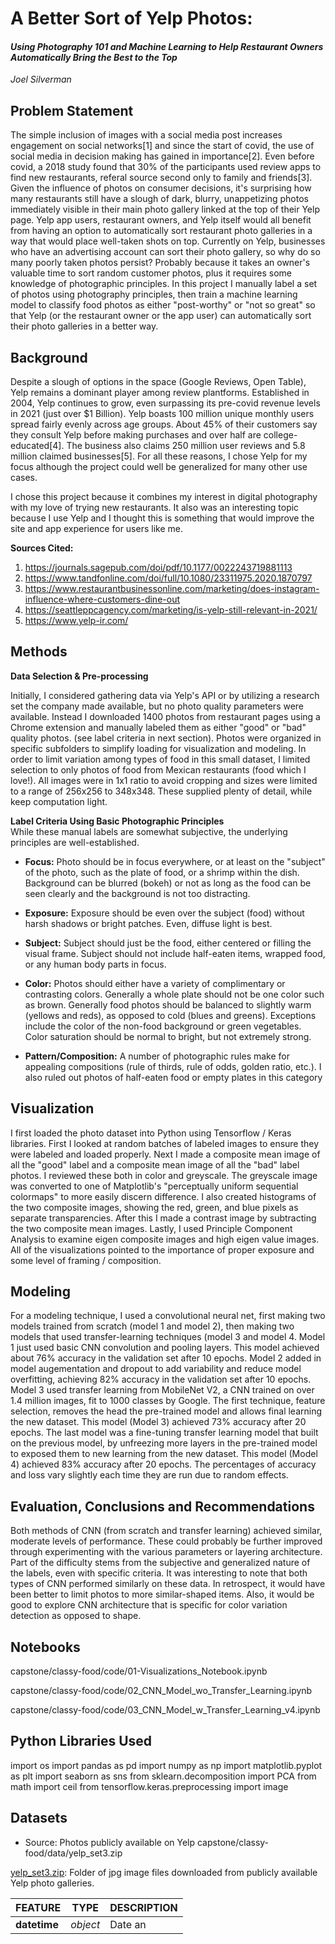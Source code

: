 # A Better Sort of Yelp Photos:  
#### _Using Photography 101 and Machine Learning to Help Restaurant Owners Automatically Bring the Best to the Top_  
_Joel Silverman_

## Problem Statement

The simple inclusion of images with a social media post increases engagement on social networks[1] and since  the start of covid, the use of social media in decision making has gained in importance[2]. Even before covid, a 2018 study found that 30% of the participants used review apps to find new restaurants, referal source second only to family and friends[3]. Given the influence of photos on consumer decisions, it's surprising how many restaurants still have a slough of dark, blurry, unappetizing photos immediately visible in their main photo gallery linked at the top of their Yelp page.  Yelp app users, restaurant owners, and Yelp itself would all benefit from having an option to automatically sort restaurant photo galleries in a way that would place well-taken shots on top.  Currently on Yelp, businesses who have an advertising account can sort their photo gallery, so why do so many poorly taken photos persist?  Probably because it takes an owner's valuable time to sort random customer photos, plus it requires some knowledge of photographic principles.  In this project I manually label a set of photos using photography principles, then train a machine learning model to classify food photos as either "post-worthy" or "not so great" so that Yelp (or the restaurant owner or the app user) can automatically sort their photo galleries in a better way.  

## Background

Despite a slough of options in the space (Google Reviews, Open Table), Yelp remains a dominant player among review plantforms.  Established in 2004, Yelp continues to grow, even surpassing its  pre-covid revenue levels in 2021 (just over $1 Billion).  Yelp boasts 100 million unique monthly users spread fairly evenly across age groups. About 45% of their customers say they consult Yelp before making purchases and over half are college-educated[4].  The business also claims 250 million user reviews and 5.8 million claimed businesses[5]. For all these reasons, I chose Yelp for my focus although the project could well be generalized for many other use cases. 

I chose this project because it combines my interest in digital photography with my love of trying new restaurants.  It also was an interesting topic because I use Yelp and I thought this is something that would improve the site and app experience for users like me.  

**Sources Cited:** 
1. https://journals.sagepub.com/doi/pdf/10.1177/0022243719881113 
2. https://www.tandfonline.com/doi/full/10.1080/23311975.2020.1870797
3. https://www.restaurantbusinessonline.com/marketing/does-instagram-influence-where-customers-dine-out
4. https://seattleppcagency.com/marketing/is-yelp-still-relevant-in-2021/ 
5. https://www.yelp-ir.com/

## Methods

**Data Selection & Pre-processing**

Initially, I considered gathering data via Yelp's API or by utilizing a research set the company made available, but no photo quality parameters were available. Instead I downloaded 1400 photos from restaurant pages using a Chrome extension and manually labeled them as either "good" or "bad" quality photos. (see label criteria in next section). Photos were organized in specific subfolders to simplify loading for visualization and modeling.  In order to limit variation among types of food in this small dataset, I limited selection to only photos of food from Mexican restaurants (food which I love!).  All images were in 1x1 ratio to avoid cropping and sizes were limited to a range of 256x256 to 348x348.  These supplied plenty of detail, while keep computation light.

**Label Criteria Using Basic Photographic Principles**  
While these manual labels are somewhat subjective, the underlying principles are well-established.

- **Focus:**  Photo should be in focus everywhere, or at least on the "subject" of the photo, such as the plate of food, or a shrimp within the dish.  Background can be blurred (bokeh) or not as long as the food can be seen clearly and the background is not too distracting.

- **Exposure:**  Exposure should be even over the subject (food) without harsh shadows or bright patches.  Even, diffuse light is best.

- **Subject:**  Subject should just be the food, either centered or filling the visual frame.   Subject should not include half-eaten items, wrapped food, or any human body parts in focus.

- **Color:**  Photos should either have a variety of complimentary or contrasting colors.  Generally a whole plate should not be one color such as brown. Generally food photos should be balanced to slightly warm (yellows and reds), as opposed to cold (blues and greens).  Exceptions include the color of the non-food background or green vegetables.  Color saturation should be normal to bright, but not extremely strong.

- **Pattern/Composition:**
A number of photographic rules make for appealing compositions (rule of thirds, rule of odds, golden ratio, etc.).  I also ruled out photos of half-eaten food or empty plates in this category 

## Visualization
I first loaded the photo dataset into Python using Tensorflow / Keras libraries.  First I looked at random batches of labeled images to ensure they were labeled and loaded properly.  Next I made a composite mean image of all the "good" label and a composite mean image of all the "bad" label photos. I reviewed these both in color and greyscale.  The greyscale image was converted to one of Matplotlib's "perceptually uniform sequential colormaps" to more easily discern difference.  I also created histograms of the two composite images, showing the red, green, and blue pixels as separate transparencies.  After this I made a contrast image by subtracting the two composite mean images.  Lastly, I used Principle Component Analysis to examine eigen composite images and high eigen value images. All of the visualizations pointed to the importance of proper exposure and some level of framing / composition.   

## Modeling

For a modeling technique, I used a convolutional neural net, first making two models trained from scratch (model 1 and model 2), then making two models that used transfer-learning techniques (model 3 and model 4.  Model 1 just used basic CNN convolution and pooling layers.  This model achieved about 76% accuracy in the validation set after 10 epochs.  Model 2 added in model augementation and dropout to add variability and reduce model overfitting, achieving 82% accuracy in the validation set after 10 epochs.  Model 3 used transfer learning from MobileNet V2, a CNN trained on over 1.4 million images, fit to 1000 classes by Google.  The first technique, feature selection, removes the head the pre-trained model and allows final learning the new dataset.  This model (Model 3) achieved 73% accuracy after 20 epochs.  The last model was a fine-tuning transfer learning model that built on the previous model, by unfreezing more layers in the pre-trained model to exposed them to new learning from the new dataset.  This model (Model 4) achieved 83% accuracy after 20 epochs.  The percentages of accuracy and loss vary slightly each time they are run due to random effects.  

## Evaluation, Conclusions and Recommendations

Both methods of CNN (from scratch and transfer learning) achieved similar, moderate levels of performance.  These could probably be further improved through experimenting with the various parameters or layering architecture.  Part of the difficulty stems from the subjective and generalized nature of the labels, even with specific criteria.  It was interesting to note that both types of CNN performed similarly on these data.  In retrospect, it would have been better to limit photos to more similar-shaped items.  Also, it would be good to explore CNN architecture that is specific for color variation detection as opposed to shape.  



## Notebooks
capstone/classy-food/code/01-Visualizations_Notebook.ipynb

capstone/classy-food/code/02_CNN_Model_wo_Transfer_Learning.ipynb

capstone/classy-food/code/03_CNN_Model_w_Transfer_Learning_v4.ipynb


## Python Libraries Used
import os
import pandas as pd
import numpy as np
import matplotlib.pyplot as plt
import seaborn as sns
from sklearn.decomposition import PCA
from math import ceil
from tensorflow.keras.preprocessing import image

## Datasets
- Source:  Photos publicly available on Yelp
capstone/classy-food/data/yelp_set3.zip

[yelp_set3.zip]('data/yelp_set3.zip'): Folder of jpg image files downloaded from publicly available Yelp photo galleries.


|FEATURE|TYPE|DESCRIPTION|
|---|---|---|
|**datetime**|*object*|Date an
